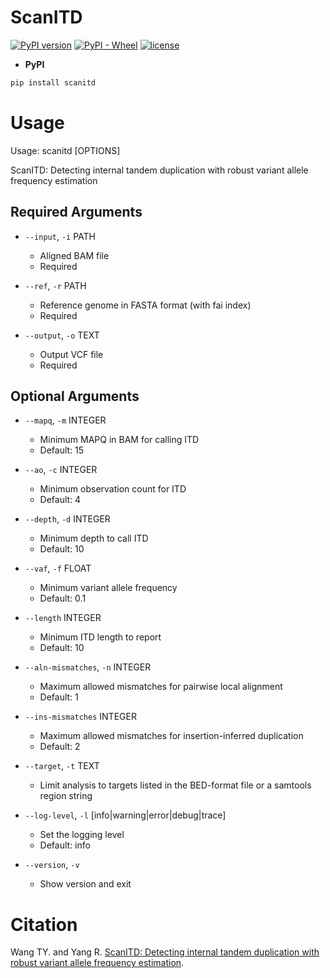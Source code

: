 # ScanITD

[![PyPI version](https://img.shields.io/pypi/v/scanitd.svg)](https://pypi.python.org/pypi/scanitd)
[![PyPI - Wheel](https://img.shields.io/pypi/wheel/scanitd)](https://pypi.org/project/scanitd/#files)
[![license](https://img.shields.io/pypi/l/scanitd.svg)](https://github.com/ylab-hi/ScanITD/blob/main/LICENSE)

- **PyPI**

```bash
pip install scanitd
```

# Usage

 Usage: scanitd [OPTIONS]

 ScanITD: Detecting internal tandem duplication with robust variant allele frequency estimation
## Required Arguments
* `--input`, `-i` PATH
    - Aligned BAM file
    - Required

* `--ref`, `-r` PATH
    - Reference genome in FASTA format (with fai index)
    - Required

* `--output`, `-o` TEXT
    - Output VCF file
    - Required

## Optional Arguments
* `--mapq`, `-m` INTEGER
    - Minimum MAPQ in BAM for calling ITD
    - Default: 15

* `--ao`, `-c` INTEGER
    - Minimum observation count for ITD
    - Default: 4

* `--depth`, `-d` INTEGER
    - Minimum depth to call ITD
    - Default: 10

* `--vaf`, `-f` FLOAT
    - Minimum variant allele frequency
    - Default: 0.1

* `--length` INTEGER
    - Minimum ITD length to report
    - Default: 10

* `--aln-mismatches`, `-n` INTEGER
    - Maximum allowed mismatches for pairwise local alignment
    - Default: 1

* `--ins-mismatches` INTEGER
    - Maximum allowed mismatches for insertion-inferred duplication
    - Default: 2

* `--target`, `-t` TEXT
    - Limit analysis to targets listed in the BED-format file or a samtools region string

* `--log-level`, `-l` [info|warning|error|debug|trace]
    - Set the logging level
    - Default: info

* `--version`, `-v`
    - Show version and exit

# Citation

Wang TY. and Yang R. [ScanITD: Detecting internal tandem duplication with robust variant allele frequency estimation](https://doi.org/10.1093/gigascience/giaa089 "ScanITD: Detecting internal tandem duplication with robust variant allele frequency estimation").
